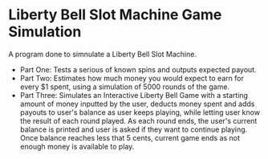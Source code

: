# Liberty Bell Slot Machine Game Simulation
A program done to simnulate a Liberty Bell Slot Machine.

* Part One: Tests a serious of known spins and outputs expected payout.
* Part Two: Estimates how much money you would expect to earn for every $1 spent, using a simulation of 5000 rounds of the game.
* Part Three: Simulates an Interactive Liberty Bell Game with a starting amount of money inputted by the user, deducts money spent and adds payouts to user's balance as user keeps playing, while letting user know the result of each round played. As each round ends, the user's current balance is printed and user is asked if they want to continue playing. Once balance reaches less that 5 cents, current game ends as not enough money is available to play.
